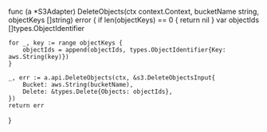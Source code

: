 
func (a *S3Adapter) DeleteObjects(ctx context.Context, bucketName string, objectKeys []string) error {
	if len(objectKeys) == 0 {
		return nil
	}
	var objectIds []types.ObjectIdentifier

	for _, key := range objectKeys {
		objectIds = append(objectIds, types.ObjectIdentifier{Key: aws.String(key)})
	}

	_, err := a.api.DeleteObjects(ctx, &s3.DeleteObjectsInput{
		Bucket: aws.String(bucketName),
		Delete: &types.Delete{Objects: objectIds},
	})
	return err
}